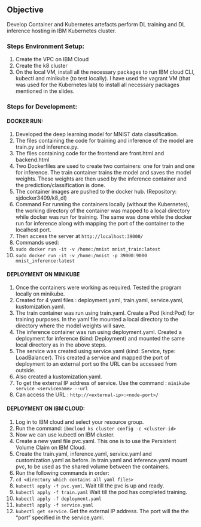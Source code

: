 ## Objective
Develop Container and Kubernetes artefacts perform DL training and DL inference hosting in
IBM Kubernetes cluster.

### Steps Environment Setup:
1. Create the VPC on IBM Cloud
2. Create the k8 cluster
3. On the local VM, install all the necessary packages to run IBM cloud CLI, kubectl and
minikube (to test locally). I have used the vagrant VM (that was used for the Kubernetes
lab) to install all necessary packages mentioned in the slides.

### Steps for Development:
#### DOCKER RUN:
1. Developed the deep learning model for MNIST data classification.
2. The files containing the code for training and inference of the model are train.py and
inference.py.
3. The files containing code for the frontend are front.html and backend.html
4. Two Dockerfiles are used to create two containers: one for train and one for inference.
The train container trains the model and saves the model weights. These weights are
then used by the inference container and the prediction/classification is done.
5. The container images are pushed to the docker hub. (Repository: sjdocker3409/k8_dl)
6. Command For running the containers locally (without the Kubernetes), the working
directory of the container was mapped to a local directory while docker was run for
training. The same was done while the docker run for inference along with mapping the
port of the container to the localhost port.
7. Then access the server at `http://localhost:39000/`
8. Commands used:
 1. `sudo docker run -it -v /home:/mnist mnist_train:latest`
 2. `sudo docker run -it -v /home:/mnist -p 39000:9000 mnist_inference:latest`

#### DEPLOYMENT ON MINIKUBE
1. Once the containers were working as required. Tested the program locally on minikube.
2. Created for 4 yaml files :
deployment.yaml,
train.yaml,
service.yaml,
kustomization.yaml.
3. The train container was run using train.yaml. Create a Pod (kind:Pod) for training
purposes. In the yaml file mounted a local directory to the directory where the
model weights will save.
4. The inference container was run using deployment.yaml. Created a deployment
for inference (kind: Deployment) and mounted the same local directory as in the
above steps.
5. The service was created using service.yaml (kind: Service, type: LoadBalancer).
This created a service and mapped the port of deployment to an external port so
the URL can be accessed from outside.
6. Also created a kustomization.yaml.
7. To get the external IP address of service. Use the command : `minikube
service <servicename> --url`
8. Can access the URL : `http://<external-ip>:<node-port>/`


#### DEPLOYMENT ON IBM CLOUD:
1. Log in to IBM cloud and select your resource group.
2. Run the command: `ibmcloud ks cluster config -c <cluster-id>`
3. Now we can use kubectl on IBM cluster.
4. Create a new yaml file pvc.yaml. This one is to use the Persistent Volume Claim on IBM
Cloud.
5. Create the train.yaml, inference.yaml, service.yaml and customization.yaml as before. In
train.yaml and inference.yaml mount pvc, to be used as the shared volume between the
containers.
6. Run the following commands in order:
 1. `cd <directory which contains all yaml files>`
 2. `kubectl apply -f pvc.yaml`. Wait till the pvc is up and ready.
 3. `kubectl apply -f train.yaml` Wait till the pod has completed training.
 4. `kubectl apply -f deployment.yaml`
 5. `kubectl apply -f service.yaml`
 6. `kubectl get service`. Get the external IP address. The port will the the “port” specified in the service.yaml.
